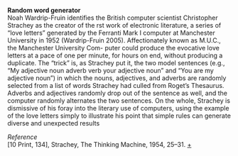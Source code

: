 **Random word generator**   
Noah Wardrip-Fruin identifies the British computer scientist Christopher Strachey as the creator of the rst work of electronic literature, a series of “love letters” generated by the Ferranti Mark I computer at Manchester University in 1952 (Wardrip-Fruin 2005). Affectionately known as M.U.C., the Manchester University Com- puter could produce the evocative love letters at a pace of one per minute, for hours on end, without producing a duplicate. The “trick” is, as Strachey put it, the two model sentences (e.g., “My adjective noun adverb verb your adjective noun” and “You are my adjective noun”) in which the nouns, adjectives, and adverbs are randomly selected from a list of words Strachey had culled from Roget’s Thesaurus. Adverbs and adjectives randomly drop out of the sentence as well, and the computer randomly alternates the two sentences. On the whole, Strachey is dismissive of his foray into the literary use of computers, using the example of the love letters simply to illustrate his point that simple rules can 
generate diverse and unexpected results 

*Reference*   
[10 Print, 134], Strachey, The Thinking Machine, 1954, 25–31.
[+](http://rhizome.org/editorial/2013/apr/9/queer-history-computing-part-three/)
